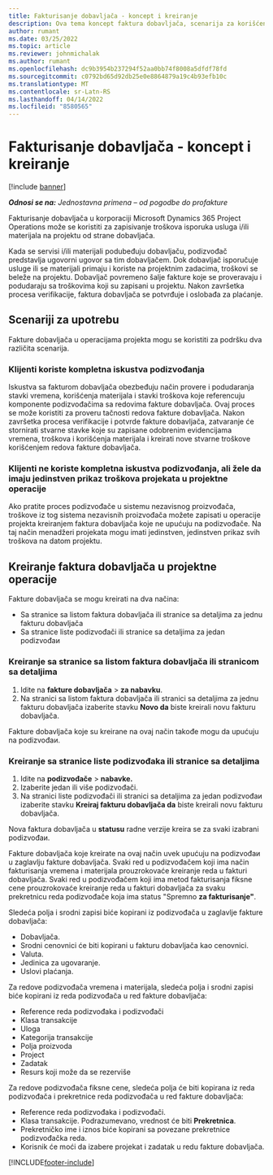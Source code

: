 ```yaml
---
title: Fakturisanje dobavljača - koncept i kreiranje
description: Ova tema koncept faktura dobavljača, scenarija za korišćenje i kako se kreiraju fakture dobavljača u korporaciji Microsoft Dynamics 365 Project Operations.
author: rumant
ms.date: 03/25/2022
ms.topic: article
ms.reviewer: johnmichalak
ms.author: rumant
ms.openlocfilehash: dc9b3954b237294f52aa0bb74f8008a5dfdf78fd
ms.sourcegitcommit: c0792bd65d92db25e0e8864879a19c4b93efb10c
ms.translationtype: MT
ms.contentlocale: sr-Latn-RS
ms.lasthandoff: 04/14/2022
ms.locfileid: "8580565"
---
```

# <a name="vendor-invoicing---concept-and-creation"></a>Fakturisanje dobavljača - koncept i kreiranje

[!include [banner](../../includes/dataverse-preview.md)]

_**Odnosi se na:** Jednostavna primena – od pogodbe do profakture_

Fakturisanje dobavljača u korporaciji Microsoft Dynamics 365 Project Operations može se koristiti za zapisivanje troškova isporuka usluga i/ili materijala na projektu od strane dobavljača.

Kada se servisi i/ili materijali podubeđuju dobavljaču, podizvođač predstavlja ugovorni ugovor sa tim dobavljačem. Dok dobavljač isporučuje usluge ili se materijali primaju i koriste na projektnim zadacima, troškovi se beleže na projektu. Dobavljač povremeno šalje fakture koje se proveravaju i podudaraju sa troškovima koji su zapisani u projektu. Nakon završetka procesa verifikacije, faktura dobavljača se potvrđuje i oslobađa za plaćanje.

## <a name="scenarios-for-use"></a>Scenariji za upotrebu

Fakture dobavljača u operacijama projekta mogu se koristiti za podršku dva različita scenarija.

### <a name="customers-use-the-full-subcontracting-experiences"></a>Klijenti koriste kompletna iskustva podizvođanja

Iskustva sa fakturom dobavljača obezbeđuju način provere i podudaranja stavki vremena, korišćenja materijala i stavki troškova koje referencuju komponente podizvođačima sa redovima fakture dobavljača. Ovaj proces se može koristiti za proveru tačnosti redova fakture dobavljača. Nakon završetka procesa verifikacije i potvrde fakture dobavljača, zatvaranje će stornirati stvarne stavke koje su zapisane odobrenim evidencijama vremena, troškova i korišćenja materijala i kreirati nove stvarne troškove korišćenjem redova fakture dobavljača.

### <a name="customers-dont-use-the-full-subcontracting-experiences-but-want-to-have-a-unified-view-of-costs-on-projects-in-project-operations"></a>Klijenti ne koriste kompletna iskustva podizvođanja, ali žele da imaju jedinstven prikaz troškova projekata u projektne operacije

Ako pratite proces podizvođače u sistemu nezavisnog proizvođača, troškove iz tog sistema nezavisnih proizvođača možete zapisati u operacije projekta kreiranjem faktura dobavljača koje ne upućuju na podizvođače. Na taj način menadžeri projekata mogu imati jedinstven, jedinstven prikaz svih troškova na datom projektu.

## <a name="creation-of-vendor-invoices-in-project-operations"></a>Kreiranje faktura dobavljača u projektne operacije

Fakture dobavljača se mogu kreirati na dva načina:

- Sa stranice sa listom faktura dobavljača ili stranice sa detaljima za jednu fakturu dobavljača
- Sa stranice liste podizvođači ili stranice sa detaljima za jedan podizvođaи

### <a name="creation-from-the-vendor-invoice-list-page-or-details-page"></a>Kreiranje sa stranice sa listom faktura dobavljača ili stranicom sa detaljima

1. Idite na **fakture dobavljača** \> **za nabavku**.
2. Na stranici sa listom faktura dobavljača ili stranici sa detaljima za jednu fakturu dobavljača izaberite stavku **Novo da** biste kreirali novu fakturu dobavljača.

Fakture dobavljača koje su kreirane na ovaj način takođe mogu da upućuju na podizvođaи.

### <a name="creation-from-the-subcontract-list-page-or-details-page"></a>Kreiranje sa stranice liste podizvođaka ili stranice sa detaljima

1. Idite na **podizvođače** \> **nabavke.**
2. Izaberite jedan ili više podizvođači.
3. Na stranici liste podizvođači ili stranici sa detaljima za jedan podizvođaи izaberite stavku **Kreiraj fakturu dobavljača da** biste kreirali novu fakturu dobavljača.

Nova faktura dobavljača u **statusu** radne verzije kreira se za svaki izabrani podizvođaи.

Fakture dobavljača koje kreirate na ovaj način uvek upućuju na podizvođaи u zaglavlju fakture dobavljača. Svaki red u podizvođačem koji ima način fakturisanja vremena i materijala prouzrokovaće kreiranje reda u fakturi dobavljača. Svaki red u podizvođačem koji ima metod fakturisanja fiksne cene prouzrokovaće kreiranje reda u fakturi dobavljača za svaku prekretnicu reda podizvođače koja ima status "Spremno **za fakturisanje"**.

Sledeća polja i srodni zapisi biće kopirani iz podizvođača u zaglavlje fakture dobavljača:

- Dobavljača.
- Srodni cenovnici će biti kopirani u fakturu dobavljača kao cenovnici.
- Valuta.
- Jedinica za ugovaranje.
- Uslovi plaćanja.

Za redove podizvođača vremena i materijala, sledeća polja i srodni zapisi biće kopirani iz reda podizvođača u red fakture dobavljača:

- Reference reda podizvođaka i podizvođači
- Klasa transakcije
- Uloga
- Kategorija transakcije
- Polja proizvoda
- Project
- Zadatak
- Resurs koji može da se rezerviše

Za redove podizvođača fiksne cene, sledeća polja će biti kopirana iz reda podizvođača i prekretnice reda podizvođača u red fakture dobavljača:

- Reference reda podizvođaka i podizvođači.
- Klasa transakcije. Podrazumevano, vrednost će biti **Prekretnica**.
- Prekretničko ime i iznos biće kopirani sa povezane prekretnice podizvođačka reda.
- Korisnik će moći da izabere projekat i zadatak u redu fakture dobavljača.

[!INCLUDE[footer-include](../../includes/footer-banner.md)]

